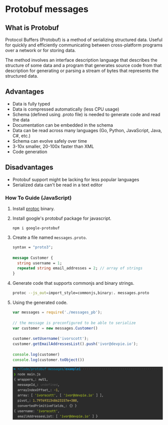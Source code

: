 # Protobuf messages

## What is Protobuf

Protocol Buffers (Protobuf) is a method of serializing structured data.
Useful for quickly and efficiently communicating between cross-platform programs over a network or for storing data.

The method involves an interface description language that describes the structure of some data 
and a program that generates source code from that description for generating or parsing a stream 
of bytes that represents the structured data.

## Advantages
- Data is fully typed
- Data is compressed automatically (less CPU usage)
- Schema (defined using .proto file) is needed to generate code and read the data
- Documentation can be embedded in the schema
- Data can be read across many languages (Go, Python, JavaScript, Java, C#, etc.)
- Schema can evolve safely over time
- 3-10x smaller, 20-100x faster than XML
- Code generation
 
## Disadvantages
- Protobuf support might be lacking for less popular languages
- Serialized data can't be read in a text editor
 
### How To Guide (JavaScript)

1. Install [protoc](https://github.com/protocolbuffers/protobuf/releases/tag/v3.14.0) binary. 

2. Install google's protobuf package for javascript.

    ```
    npm i google-protobuf
    ```

3. Create a file named `messages.proto`.

    ```proto
    syntax = "proto3";
    
    message Customer {
      string username = 1;
      repeated string email_addresses = 2; // array of strings
    }
    ```
4. Generate code that supports commonjs and binary strings.

    ```bash
    protoc --js_out=import_style=commonjs,binary:. messages.proto  
    ```

5. Using the generated code.

    ```js
    var messages = require('./messages_pb');
    
    // the message is preconfigured to be able to serialize
    var customer = new messages.Customer()
    
    customer.setUsername('ivorscott');
    customer.getEmailAddressesList().push('ivor@devpie.io');
    
    console.log(customer)
    console.log(customer.toObject())
    ```
   ![img](result.png)
